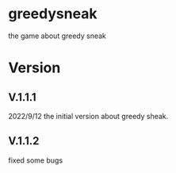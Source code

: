 # greedysneak
the game about greedy sneak
# Version
## V.1.1.1
2022/9/12
the initial version about greedy sheak.
## V.1.1.2
fixed some bugs
